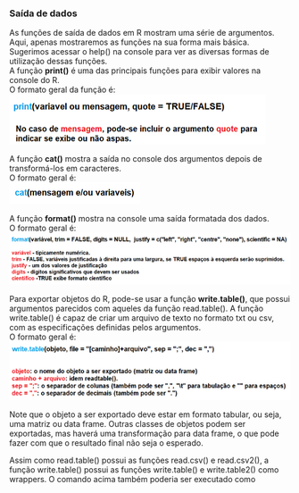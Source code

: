 ### <b>Saída de dados</b>
As funções de saída de dados em R mostram uma série de argumentos. Aqui, apenas mostraremos as funções na sua forma mais básica. Sugerimos acessar o help() na console para ver as diversas formas de utilização dessas funções.<br>
A função **print()** é uma das principais funções para exibir valores na console do R.<br>
O formato geral da função é:<br>
                        ![excecao](/markdowns/imagens/printR.png) <br>

A função **cat()** mostra a saída no console dos argumentos depois de transformá-los em caracteres.<br>
O formato geral é:<br>
                         ![excecao](/markdowns/imagens/cat.png) <br>
                         
A função **format()** mostra na console uma saída formatada dos dados.<br>
O formato geral é:
![excecao](/markdowns/imagens/formatR.png) <br>
 
Para exportar objetos do R, pode-se usar a função **write.table()**, que possui argumentos parecidos com aqueles da função read.table().
A função write.table() é capaz de criar um arquivo de texto no formato txt ou csv, com as especificações definidas pelos argumentos.<br>
O formato geral é:<br>
![excecao](/markdowns/imagens/writetable.png) <br>

Note que o objeto a ser exportado deve estar em formato tabular, ou seja, uma matriz ou data frame. Outras classes de objetos podem ser exportadas, mas haverá uma transformação para data frame, o que pode fazer com que o resultado final não seja o esperado.<br>

Assim como read.table() possui as funções read.csv() e read.csv2(), a função write.table() possui as funções write.table() e write.table2() como wrappers. O comando acima também poderia ser executado como
